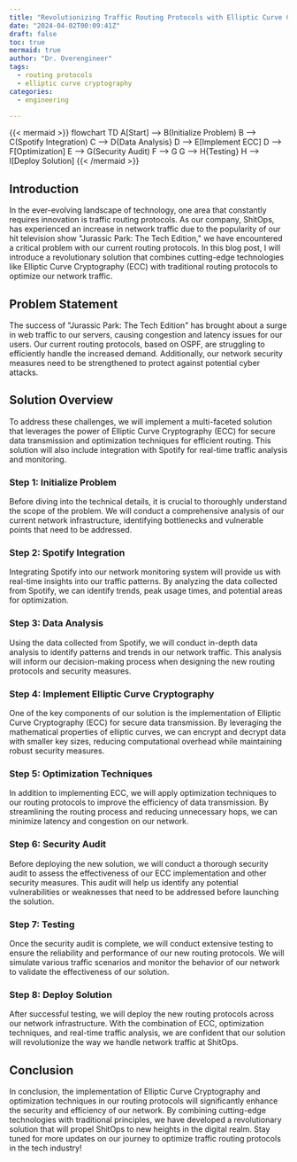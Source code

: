 ```yaml
---
title: "Revolutionizing Traffic Routing Protocols with Elliptic Curve Cryptography"
date: "2024-04-02T00:09:41Z"
draft: false
toc: true
mermaid: true
author: "Dr. Overengineer"
tags:
  - routing protocols
  - elliptic curve cryptography
categories:
  - engineering

---
```


{{< mermaid >}}
flowchart TD
    A[Start] --> B(Initialize Problem)
    B --> C(Spotify Integration)
    C --> D{Data Analysis}
    D --> E[Implement ECC]
    D --> F[Optimization]
    E --> G(Security Audit)
    F --> G
    G --> H{Testing}
    H --> I[Deploy Solution]
{{< /mermaid >}}

## Introduction

In the ever-evolving landscape of technology, one area that constantly requires innovation is traffic routing protocols. As our company, ShitOps, has experienced an increase in network traffic due to the popularity of our hit television show "Jurassic Park: The Tech Edition," we have encountered a critical problem with our current routing protocols. In this blog post, I will introduce a revolutionary solution that combines cutting-edge technologies like Elliptic Curve Cryptography (ECC) with traditional routing protocols to optimize our network traffic.

## Problem Statement

The success of "Jurassic Park: The Tech Edition" has brought about a surge in web traffic to our servers, causing congestion and latency issues for our users. Our current routing protocols, based on OSPF, are struggling to efficiently handle the increased demand. Additionally, our network security measures need to be strengthened to protect against potential cyber attacks.

## Solution Overview

To address these challenges, we will implement a multi-faceted solution that leverages the power of Elliptic Curve Cryptography (ECC) for secure data transmission and optimization techniques for efficient routing. This solution will also include integration with Spotify for real-time traffic analysis and monitoring.

### Step 1: Initialize Problem

Before diving into the technical details, it is crucial to thoroughly understand the scope of the problem. We will conduct a comprehensive analysis of our current network infrastructure, identifying bottlenecks and vulnerable points that need to be addressed.

### Step 2: Spotify Integration

Integrating Spotify into our network monitoring system will provide us with real-time insights into our traffic patterns. By analyzing the data collected from Spotify, we can identify trends, peak usage times, and potential areas for optimization.

### Step 3: Data Analysis

Using the data collected from Spotify, we will conduct in-depth data analysis to identify patterns and trends in our network traffic. This analysis will inform our decision-making process when designing the new routing protocols and security measures.

### Step 4: Implement Elliptic Curve Cryptography

One of the key components of our solution is the implementation of Elliptic Curve Cryptography (ECC) for secure data transmission. By leveraging the mathematical properties of elliptic curves, we can encrypt and decrypt data with smaller key sizes, reducing computational overhead while maintaining robust security measures.

### Step 5: Optimization Techniques

In addition to implementing ECC, we will apply optimization techniques to our routing protocols to improve the efficiency of data transmission. By streamlining the routing process and reducing unnecessary hops, we can minimize latency and congestion on our network.

### Step 6: Security Audit

Before deploying the new solution, we will conduct a thorough security audit to assess the effectiveness of our ECC implementation and other security measures. This audit will help us identify any potential vulnerabilities or weaknesses that need to be addressed before launching the solution.

### Step 7: Testing

Once the security audit is complete, we will conduct extensive testing to ensure the reliability and performance of our new routing protocols. We will simulate various traffic scenarios and monitor the behavior of our network to validate the effectiveness of our solution.

### Step 8: Deploy Solution

After successful testing, we will deploy the new routing protocols across our network infrastructure. With the combination of ECC, optimization techniques, and real-time traffic analysis, we are confident that our solution will revolutionize the way we handle network traffic at ShitOps.

## Conclusion

In conclusion, the implementation of Elliptic Curve Cryptography and optimization techniques in our routing protocols will significantly enhance the security and efficiency of our network. By combining cutting-edge technologies with traditional principles, we have developed a revolutionary solution that will propel ShitOps to new heights in the digital realm. Stay tuned for more updates on our journey to optimize traffic routing protocols in the tech industry!